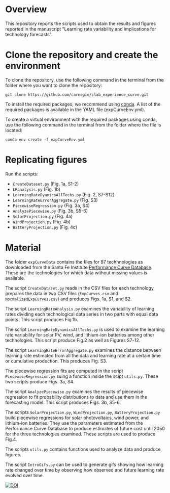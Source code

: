 # Overview

This repository reports the scripts used to obtain the results and figures reported in the manuscript "Learning rate variability and implications for technology forecasts".


# Clone the repository and create the environment

To clone the repository, use the following command in the terminal from the folder where you want to clone the repository:

~~~
git clone https://github.com/carnegie/clab_experience_curve.git
~~~

To install the required packages, we recommend using [conda](https://www.anaconda.com/). A list of the required packages is available in the YAML file (expCurveEnv.yml).

To create a virtual environment with the required packages using conda, use the following command in the terminal from the folder where the file is located:

~~~
conda env create -f expCurveEnv.yml
~~~

# Replicating figures

Run the scripts:
- `CreateDataset.py` (Fig. 1a, S1-2)
- `LRanalysis.py` (Fig. 1b)
- `LearningRateDyamicsAllTechs.py` (Fig. 2, S7-S12)
- `LearningRateErrorAggregate.py` (Fig. S3)
- `PiecewiseRegression.py` (Fig. 3a, S4)
- `AnalyzePiecewise.py` (Fig. 3b, S5-6)
- `SolarProjection.py` (Fig. 4a)
- `WindProjection.py` (Fig. 4b)
- `BatteryProjection.py` (Fig. 4c)


# Material

The folder `expCurveData` contains the files for 87 techhnologies as downloaded from the Santa Fe Institute [Performance Curve Database](https://pcdb.santafe.edu/). These are the technologies for which data without missing values is available.

The script `CreateDataset.py` reads in the CSV files for each technology, prepares the data in two CSV files (`ExpCurves.csv` and `NormalizedExpCurves.csv`) and produces Figs. 1a, S1, and S2.

The script `LearningRateAnalysis.py` examines the variability of learning rates dividing each technological data series in two parts with equal data points. This script produces Fig.1b.

The script `LearningRateDynamicsAllTechs.py` is used to examine the learning rate variability for solar PV, wind, and lithium-ion batteries among other technologies. This script produce Fig.2 as well as Figures S7-12.

The script `LearningRateErrorAggregate.py` examines the distance between learning rate estimated from all the data and learning rate at a certain time or cumulative production. This produces Fig. S3.

The piecewise regression fits are computed in the script `PiecewiseRegression.py` suing a function inside the scipt `utils.py`. These two scripts produce Figs. 3a, S4.

The script `AnalyzePiecewise.py` examines the results of piecewise regression to fit probability distributions to data and use them in the forecasting model. This script produces Figs. 3b, S5-6.

The scripts `SolarProjection.py`, `WindProjection.py`, `BatteryProjection.py` build piecewise regressions for solar photovoltaics, wind power, and lithium-ion batteries. They use the parameters estimated from the Performance Curve Database to produce estimates of future cost until 2050 for the three technologies examined. These scripts are used to produce Fig.4.

The scripts `utils.py` contains functions used to analyze data and produce figures.

The script `IntroGifs.py` can be used to generate gifs showing how learning rate changed over time by observing how observed and future learning rate evolved over time.

[![DOI](https://zenodo.org/badge/DOI/10.5281/zenodo.13308841.svg)](https://doi.org/10.5281/zenodo.13308841)
